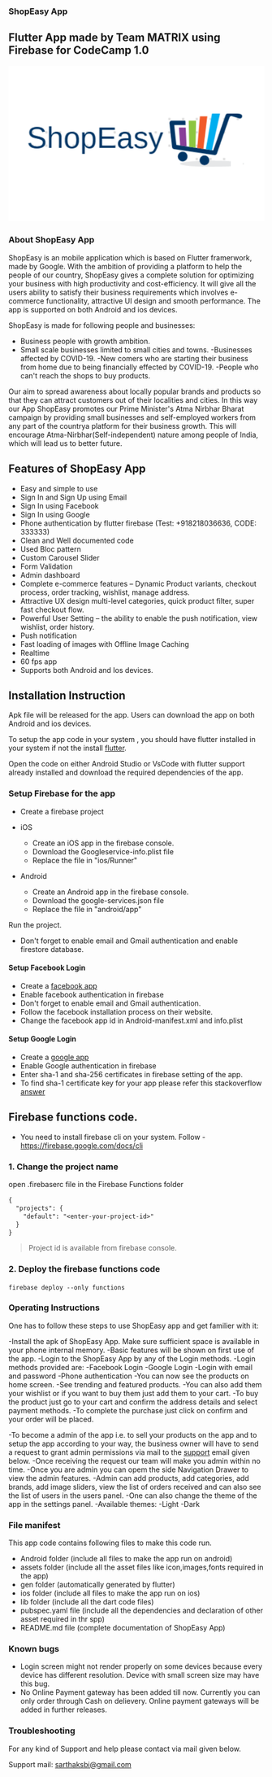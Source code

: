 ### ShopEasy App
## Flutter App made by Team MATRIX using Firebase for CodeCamp 1.0

![shopEasy](https://github.com/sarthak290/test/blob/master/lo2.PNG)

### About ShopEasy App

ShopEasy is an mobile application which is based on Flutter framerwork, made by Google. With the ambition of providing a platform to help the people of our country, ShopEasy gives a complete solution for optimizing your business with high productivity and cost-efficiency. It will give all the users ability to satisfy their business requirements which involves e-commerce functionality, attractive UI design and smooth performance. The app is supported on both Android and ios devices.

ShopEasy is made for following people and businesses:
 - Business people with growth ambition.
 - Small scale businesses limited to small cities and towns.
 -Businesses affected by COVID-19.
 -New comers who are starting their business from home due to being financially effected by COVID-19.
 -People who can't reach the shops to buy products.

Our aim to spread awareness about locally popular brands and products so that they can attract customers out of their localities and cities. In this way our App ShopEasy promotes our Prime Minister's Atma Nirbhar Bharat campaign by providing small businesses and self-employed workers from any part of the countrya platform for their business growth. This will encourage Atma-Nirbhar(Self-independent) nature among people of India, which will lead us to better future.



## Features of ShopEasy App

- Easy and simple to use
- Sign In and Sign Up using Email
- Sign In using Facebook
- Sign In using Google
- Phone authentication by flutter firebase (Test: +918218036636, CODE: 333333)
- Clean and Well documented code
- Used Bloc pattern
- Custom Carousel Slider
- Form Validation
- Admin dashboard
- Complete e-commerce features – Dynamic Product variants, checkout process, order tracking, wishlist, manage address.
- Attractive UX design multi-level categories, quick product filter, super fast checkout flow.
- Powerful User Setting – the ability to enable the push notification, view wishlist, order history.
- Push notification
- Fast loading of images with Offline Image Caching
- Realtime
- 60 fps app
- Supports both Android and Ios devices.


## Installation Instruction

Apk file will be released for the app. Users can download the app on both Android and ios devices.

To setup the app code in your system , you should have flutter installed in your system if not the install [flutter](https://flutter.dev/docs/get-started/install).

Open the code on either Android Studio or VsCode with flutter support already installed and download the required dependencies of the app.


### Setup Firebase for the app

- Create a firebase project

- iOS

  - Create an iOS app in the firebase console.
  - Download the Googleservice-info.plist file
  - Replace the file in "ios/Runner"

- Android
  - Create an Android app in the firebase console.
  - Download the google-services.json file
  - Replace the file in "android/app"

Run the project.

- Don't forget to enable email and Gmail authentication and enable firestore database.

#### Setup Facebook Login

- Create a [facebook app](https://developer.facebook.com)
- Enable facebook authentication in firebase
- Don't forget to enable email and Gmail authentication.
- Follow the facebook installation process on their website.
- Change the facebook app id in Android-manifest.xml and info.plist

#### Setup Google Login

- Create a [google app](https://developers.google.com)
- Enable Google authentication in firebase
- Enter sha-1 and sha-256 certificates in firebase setting of the app.
- To find sha-1 certificate key for your app please refer this stackoverflow [answer](https://stackoverflow.com/questions/51845559/generate-sha-1-for-flutter-app)

## Firebase functions code.

- You need to install firebase cli on your system. Follow - https://firebase.google.com/docs/cli

### 1. Change the project name

open .firebaserc file in the Firebase Functions folder

```
{
  "projects": {
    "default": "<enter-your-project-id>"
  }
}
```
> Project id is available from firebase console. 

### 2. Deploy the firebase functions code

`firebase deploy --only functions`


### Operating Instructions 

One has to follow these steps to use ShopEasy app and get familier with it:
 
 -Install the apk of ShopEasy App. Make sure sufficient space is available in your phone internal memory.
 -Basic features will be shown on first use of the app.
 -Login to the ShopEasy App by any of the Login methods.
 -Login methods provided are:
   -Facebook Login
   -Google Login
   -Login with email and password
   -Phone authentication
 -You can now see the products on home screen. 
 -See trending and featured products.
 -You can also add them your wishlist or if you want to buy them just add them to your cart.
 -To buy the product just go to your cart and confirm the address details and select payment methods.
 -To complete the purchase just click on confirm and your order will be placed.

 -To become a admin of the app i.e. to sell your products on the app and to setup the app according to your way, the business owner will have to send a request to grant admin permissions via mail to the [support](sarthaksbi@gmail.com) email given below.
 -Once receiving the request our team will make you admin within no time.
 -Once you are admin you can opem the side Navigation Drawer to view the admin features.
 -Admin can add products, add categories, add brands, add image sliders, view the list of orders received and can also see the list of users in the users panel.
 -One can also change the theme of the app in the settings panel.
 -Available themes:
  -Light
  -Dark

 ### File manifest

 This app code contains following files to make this code run.

 - Android folder (include all files to make the app run on android)
 - assets folder (include all the asset files like icon,images,fonts required in the app)
 - gen folder (automatically generated by flutter)
 - ios folder (include all files to make the app run on ios)
 - lib folder (include all the dart code files)
 - pubspec.yaml file (include all the dependencies and declaration of other asset required in thr spp)
 - README.md file (complete documentation of ShopEasy App)

### Known bugs

 - Login screen might not render properly on some devices because every device has different resolution. Device with small screen size may have this bug.
 - No Online Payment gateway has been added till now. Currently you can only order through Cash on delievery. Online payment gateways will be added in further releases.


### Troubleshooting

For any kind of Support and help please contact via mail given below.

Support mail: [sarthaksbi@gmail.com](mailto:sarthaksbi@gmail.com)
